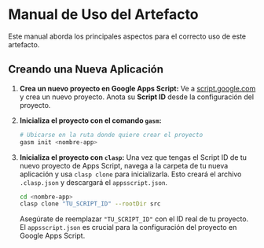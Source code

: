 # Manual de Uso del Artefacto

Este manual aborda los principales aspectos para el correcto uso de este artefacto.

## Creando una Nueva Aplicación

1. **Crea un nuevo proyecto en Google Apps Script:** Ve a [script.google.com](https://script.google.com) y crea un nuevo proyecto. Anota su **Script ID** desde la configuración del proyecto.
2. **Inicializa el proyecto con el comando `gasm`:**

    ```bash
    # Ubicarse en la ruta donde quiere crear el proyecto
    gasm init <nombre-app>
    ```

3. **Inicializa el proyecto con `clasp`:**
    Una vez que tengas el Script ID de tu nuevo proyecto de Apps Script, navega a la carpeta de tu nueva aplicación y usa `clasp clone` para inicializarla. Esto creará el archivo `.clasp.json` y descargará el `appsscript.json`.

    ```bash
    cd <nombre-app>
    clasp clone "TU_SCRIPT_ID" --rootDir src
    ```

    Asegúrate de reemplazar `"TU_SCRIPT_ID"` con el ID real de tu proyecto. El `appsscript.json` es crucial para la configuración del proyecto en Google Apps Script.
